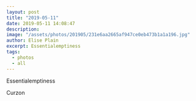 ```yaml
---
layout: post
title: "2019-05-11"
date: 2019-05-11 14:08:47
description: 
image: "/assets/photos/201905/231e6aa2665af947ce0eb473b1a1a196.jpg"
author: Elise Plain
excerpt: Essentialemptiness
tags: 
  - photos
  - all
---
```


Essentialemptiness
<p></p>
Curzon
